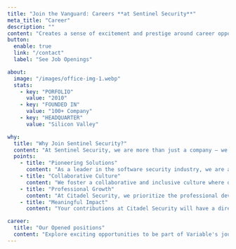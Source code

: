 ```yaml
---
title: "Join the Vanguard: Careers **at Sentinel Security**"
meta_title: "Career"
description: ""
content: "Creates a sense of excitement and prestige around career opportunities at Citadel Security, positioning the company as a leader in its field and an attractive"
button:
  enable: true
  link: "/contact"
  label: "See Job Openings"

about:
  image: "/images/office-img-1.webp"
  stats:
    - key: "PORFOLIO"
      value: "2010"
    - key: "FOUNDED IN"
      value: "100+ Company"
    - key: "HEADQUARTER"
      value: "Silicon Valley"

why:
  title: "Why Join Sentinel Security?"
  content: "At Sentinel Security, we are more than just a company – we are a community of passionate professionals dedicated to safeguarding the digital world."
  points:
    - title: "Pioneering Solutions"
      content: "As a leader in the software security industry, we are at the forefront of developing cutting-edge solutions that protect organizations from ever-evolving cyber threats."
    - title: "Collaborative Culture"
      content: "We foster a collaborative and inclusive culture where diverse perspectives are valued and encouraged."
    - title: "Professional Growth"
      content: "At Citadel Security, we prioritize the professional development of our employees. We offer continuous training opportunities, mentorship programs, and exposure to the latest technologies and methodologies, ensuring you stay ahead of the curve in the rapidly evolving software security landscape."
    - title: "Meaningful Impact"
      content: "Your contributions at Citadel Security will have a direct and meaningful impact on protecting digital assets and securing the software applications."

career:
  title: "Our Opened positions"
  content: "Explore exciting opportunities to be part of Variable's journey. We're on the lookout for talented individuals."
---
```

